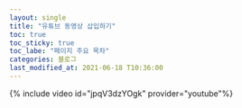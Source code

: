 ```yaml
---
layout: single
title: "유튜브 동영상 삽입하기"
toc: true
toc_sticky: true
toc_labe: "페이지 주요 목차"
categories: 블로그
last_modified_at: 2021-06-18 T10:36:00
---
```


{% include video id="jpqV3dzYOgk" provider="youtube"%}
